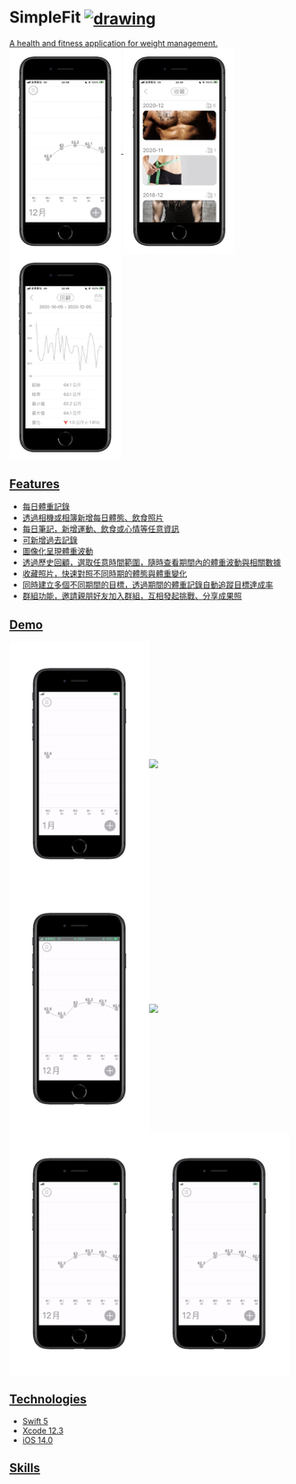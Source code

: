 # SimpleFit <a href="https://apps.apple.com/us/app/simplefit/id1546583862"><img src="https://github.com/Volorf/Badges/blob/master/App%20Store/App%20Store%20Badge.png" alt="drawing" width="100" align="center" /><br>
A health and fitness application for weight management.
<br><img src="https://github.com/alex851209/SimpleFit/blob/master/Screenshots/home.png" width="200" align="center" />
<img src="https://github.com/alex851209/SimpleFit/blob/master/Screenshots/favorite.png" width="200" align="center" />
<img src="https://github.com/alex851209/SimpleFit/blob/master/Screenshots/review.png" width="200" align="center" />
## Features
* 每日體重記錄
* 透過相機或相簿新增每日體態、飲食照片
* 每日筆記，新增運動、飲食或心情等任意資訊
* 可新增過去記錄
* 圖像化呈現體重波動
* 透過歷史回顧，選取任意時間範圍，隨時查看期間內的體重波動與相關數據
* 收藏照片，快速對照不同時期的體態與體重變化
* 同時建立多個不同期間的目標，透過期間的體重記錄自動追蹤目標達成率
* 群組功能，邀請親朋好友加入群組，互相發起挑戰、分享成果照
## Demo
<img src="https://github.com/alex851209/SimpleFit/blob/master/Screenshots/gif/pick_date.gif" width="250" align="center" /><img src="https://github.com/alex851209/SimpleFit/blob/master/Screenshots/gif/add_weight.gif" width="250" align="center" /><img src="https://github.com/alex851209/SimpleFit/blob/master/Screenshots/gif/daily.gif" width="250" align="center" /><img src="https://github.com/alex851209/SimpleFit/blob/master/Screenshots/gif/group.gif" width="250" align="center" /><img src="https://github.com/alex851209/SimpleFit/blob/master/Screenshots/gif/review.gif" width="250" align="center" /><img src="https://github.com/alex851209/SimpleFit/blob/master/Screenshots/gif/goal.gif" width="250" align="center" />

## Technologies
* Swift 5
* Xcode 12.3
* iOS 14.0
## Skills